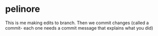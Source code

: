 # pelinore

This is me making edits to branch. Then we commit changes (called a commit- each one needs a commit message that explains what you did)
